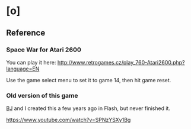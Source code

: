# [o]

## Reference

### Space War for Atari 2600

You can play it here: http://www.retrogames.cz/play_760-Atari2600.php?language=EN

Use the game select menu to set it to game 14, then hit game reset.

### Old version of this game

[BJ](https://github.com/bjftw) and I created this a few years ago in Flash, but never finished it.

https://www.youtube.com/watch?v=SPNzYSXy1Bg
